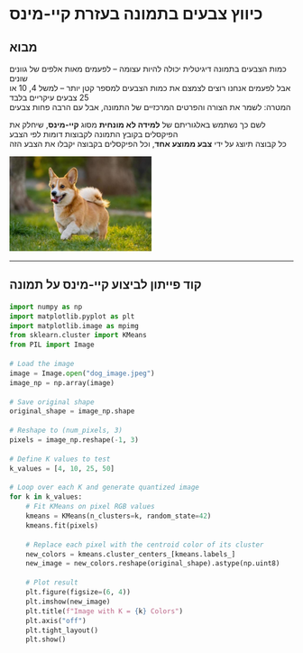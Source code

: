 # כיווץ צבעים בתמונה בעזרת קיי-מינס

## מבוא

כמות הצבעים בתמונה דיגיטלית יכולה להיות עצומה – לפעמים מאות אלפים של גוונים שונים  
אבל לפעמים אנחנו רוצים לצמצם את כמות הצבעים למספר קטן יותר – למשל 4, 10 או 25 צבעים עיקריים בלבד  
המטרה: לשמר את הצורה והפרטים המרכזיים של התמונה, אבל עם הרבה פחות צבעים

לשם כך נשתמש באלגוריתם של **למידה לא מונחית** מסוג **קיי-מינס**, שיחלק את הפיקסלים בקובץ התמונה לקבוצות דומות לפי הצבע  
כל קבוצה תיוצג על ידי **צבע ממוצע אחד**, וכל הפיקסלים בקבוצה יקבלו את הצבע הזה


<img src="dog_image.jpeg" style="width: 50%" />

---

## קוד פייתון לביצוע קיי-מינס על תמונה

```python
import numpy as np
import matplotlib.pyplot as plt
import matplotlib.image as mpimg
from sklearn.cluster import KMeans
from PIL import Image

# Load the image
image = Image.open("dog_image.jpeg")
image_np = np.array(image)

# Save original shape
original_shape = image_np.shape

# Reshape to (num_pixels, 3)
pixels = image_np.reshape(-1, 3)

# Define K values to test
k_values = [4, 10, 25, 50]

# Loop over each K and generate quantized image
for k in k_values:
    # Fit KMeans on pixel RGB values
    kmeans = KMeans(n_clusters=k, random_state=42)
    kmeans.fit(pixels)

    # Replace each pixel with the centroid color of its cluster
    new_colors = kmeans.cluster_centers_[kmeans.labels_]
    new_image = new_colors.reshape(original_shape).astype(np.uint8)

    # Plot result
    plt.figure(figsize=(6, 4))
    plt.imshow(new_image)
    plt.title(f"Image with K = {k} Colors")
    plt.axis("off")
    plt.tight_layout()
    plt.show()
